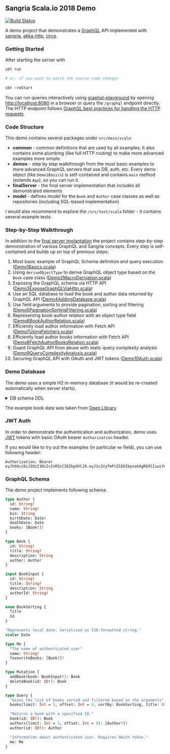 ## Sangria Scala.io 2018 Demo

[![Build Status](https://travis-ci.com/OlegIlyenko/sangria-scalaio-demo.svg?branch=master)](https://travis-ci.com/OlegIlyenko/sangria-scalaio-demo)

A demo project that demonstrates a [GraphQL](https://graphql.org) API implemented with [sangria](https://github.com/sangria-graphql/sangria), [akka-http](https://github.com/akka/akka-http), [circe](https://github.com/circe/circe).

### Getting Started

After starting the server with

```bash
sbt run

# or, if you want to watch the source code changes
 
sbt ~reStart
``` 

You can run queries interactively using [graphql-playground](https://github.com/prisma/graphql-playground) by opening [http://localhost:8080](http://localhost:8080) in a browser or query the `/graphql` endpoint directly. The HTTP endpoint follows [GraphQL best practices for handling the HTTP requests](http://graphql.org/learn/serving-over-http/#http-methods-headers-and-body).

### Code Structure

This demo contains several packages under `src/main/scala`:

* **common** - common definitions that are used by all examples. It also contains some plumbing (like full HTTP routing) to make more advanced examples more simple.
* **demos** - step by step walkthrough from the most basic examples to more advanced GraphQL servers that use DB, auth, etc. Every demo object (like `Demo1Basics`) is self-contained and contains `main` method (extends `App`), so you can run it.
* **finalServer** - the final server implementation that includes all demonstrated elements
* **model** - defines model for the `Book` and `Author` case classes as well as repositories (including SQL-based implementation)

I would also recommend to explore the `/src/test/scala` folder - it contains several example tests.

### Step-by-Step Walkthrough

In addition to the [final server implantation](https://github.com/OlegIlyenko/sangria-scalaio-demo/tree/master/src/main/scala/finalServer)
the project contains step-by-step demonstration of various GraphQL and Sangria concepts. Every step is self-contained and builds up on
top of previous steps:

1. Most basic example of GraphQL Schema definition and query execution ([Demo1Basics.scala](https://github.com/OlegIlyenko/sangria-scalaio-demo/blob/master/src/main/scala/demos/Demo1Basics.scala))    
1. Using `deriveObjectType` to derive GraphQL object type based on the `Book` case class ([Demo2MacroDerivation.scala](https://github.com/OlegIlyenko/sangria-scalaio-demo/blob/master/src/main/scala/demos/Demo2MacroDerivation.scala))    
1. Exposing the GraphQL schema via HTTP API ([Demo3ExposeGraphQLViaHttp.scala](https://github.com/OlegIlyenko/sangria-scalaio-demo/blob/master/src/main/scala/demos/Demo3ExposeGraphQLViaHttp.scala))    
1. Use an SQL database to load the book and author data returned by GraphQL API ([Demo4AddingDatabase.scala](https://github.com/OlegIlyenko/sangria-scalaio-demo/blob/master/src/main/scala/demos/Demo4AddingDatabase.scala))    
1. Use field arguments to provide pagination, sorting and filtering ([Demo5PaginationSortingFiltering.scala](https://github.com/OlegIlyenko/sangria-scalaio-demo/blob/master/src/main/scala/demos/Demo5PaginationSortingFiltering.scala))    
1. Representing book-author relation with an object type field ([Demo6BookAuthorRelation.scala](https://github.com/OlegIlyenko/sangria-scalaio-demo/blob/master/src/main/scala/demos/))    
1. Efficiently load author information with Fetch API ([Demo7UsingFetchers.scala](https://github.com/OlegIlyenko/sangria-scalaio-demo/blob/master/src/main/scala/demos/Demo7UsingFetchers.scala))    
1. Efficiently load author books information with Fetch API ([Demo8FetchAuthorBooksRelation.scala](https://github.com/OlegIlyenko/sangria-scalaio-demo/blob/master/src/main/scala/demos/Demo8FetchAuthorBooksRelation.scala))    
1. Guard GraphQL API from abuse with static query complexity analysis ([Demo9QueryComplexityAnalysis.scala](https://github.com/OlegIlyenko/sangria-scalaio-demo/blob/master/src/main/scala/demos/Demo9QueryComplexityAnalysis.scala))    
1. Securing GraphQL API with OAuth and JWT tokens ([Demo10Auth.scala](https://github.com/OlegIlyenko/sangria-scalaio-demo/blob/master/src/main/scala/demos/Demo10Auth.scala))    

### Demo Database 

The demo uses a simple H2 in-memory database (it would be re-created automatically when server starts). 

<details>
  <summary>DB schema DDL</summary>
  
```
create table "BOOKS" (
  "BOOK_ID" VARCHAR NOT NULL PRIMARY KEY,
  "TITLE" VARCHAR NOT NULL,
  "AUTHOR_ID" VARCHAR NOT NULL,
  "description" VARCHAR)
  
alter table "BOOKS" 
  add constraint "AUTHOR_FK" foreign key("AUTHOR_ID") 
  references "AUTHORS"("AUTHOR_ID") on update NO ACTION on delete NO ACTION
  
create table "AUTHORS" (
  "AUTHOR_ID" VARCHAR NOT NULL PRIMARY KEY,
  "NAME" VARCHAR NOT NULL,
  "BIO" VARCHAR,
  "BIRTH_DATE" DATE NOT NULL,
  "DEATH_DATE" DATE)
```
</details>


The example book data was taken from [Open Library](https://openlibrary.org/).  

### JWT Auth

In order to demonstrate the authentication and authorization, demo uses [JWT](https://jwt.io/) tokens with basic OAuth bearer `Authorization` header.

If you would like to try out the examples (in particular `me` field), you can use following header:

```
Authorization: Bearer eyJhbGciOiJIUzI1NiIsInR5cCI6IkpXVCJ9.eyJ1c2VyTmFtZSI6IkpvaG4gRG9lIiwiYm9va3MiOlsiT0wzMDMxMFciLCJPTDk5ODQzVyJdfQ.ffqCpfgWrY40k8JWj56mUpvW0ZfWLhTqrLHwMZeXgXc
```   

### GraphQL Schema

The demo project implements following schema:

```graphql
type Author {
  id: String!
  name: String!
  bio: String
  birthDate: Date!
  deathDate: Date
  books: [Book!]!
}

type Book {
  id: String!
  title: String!
  description: String
  author: Author
}

input BookInput {
  id: String!
  title: String!
  description: String
  authorId: String!
}

enum BookSorting {
  Title
  Id
}

"Represents local date. Serialized as ISO-formatted string."
scalar Date

type Me {
  "The name of authenticated user"
  name: String!
  favouriteBooks: [Book!]!
}

type Mutation {
  addBook(book: BookInput!): Book
  deleteBook(id: ID!): Book
}

type Query {
  "Gives the list of books sorted and filtered based on the arguments"
  books(limit: Int = 5, offset: Int = 0, sortBy: BookSorting, title: String): [Book!]!

  "Returns a book with a specified ID."
  book(id: ID!): Book
  authors(limit: Int = 5, offset: Int = 0): [Author!]!
  author(id: ID!): Author

  "Information about authenticated user. Requires OAuth token."
  me: Me
}
```